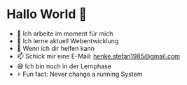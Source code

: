 # Hallo World 👋

- 🔭 Ich arbeite im moment für mich
- 🌱 Ich lerne aktuell Webentwicklung
- 💬 Wenn ich dir helfen kann
- 📫 Schick mir eine E-Mail: henke.stefan1985@gmail.com
- 😄 Ich bin noch in der Lernphase
- ⚡ Fun fact: Never change a running System
